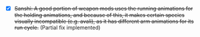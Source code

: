 - [x] ~~Sanshi: A good portion of weapon mods uses the running animations for the holding animations, and because of this, it makes certain species visually incompatible (e.g. avali), as it has different arm animations for its run cycle.~~ (Partial fix implemented)

